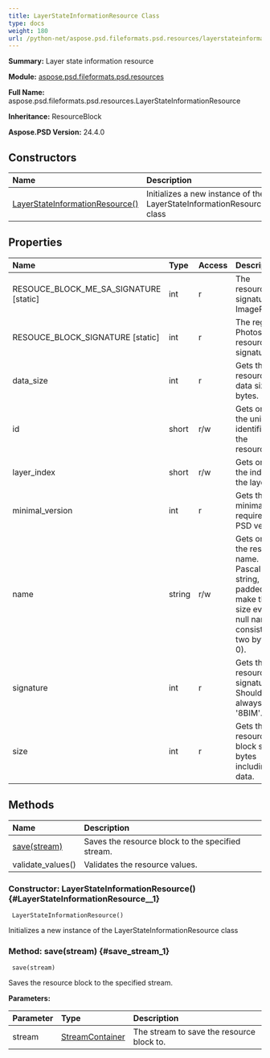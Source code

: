 ```yaml
---
title: LayerStateInformationResource Class
type: docs
weight: 180
url: /python-net/aspose.psd.fileformats.psd.resources/layerstateinformationresource/
---
```


**Summary:** Layer state information resource

**Module:** [aspose.psd.fileformats.psd.resources](/psd/python-net/aspose.psd.fileformats.psd.resources/)

**Full Name:** aspose.psd.fileformats.psd.resources.LayerStateInformationResource

**Inheritance:** ResourceBlock

**Aspose.PSD Version:** 24.4.0

## **Constructors**
| **Name** | **Description** |
| :- | :- |
| [LayerStateInformationResource()](#LayerStateInformationResource__1) | Initializes a new instance of the LayerStateInformationResource class |
## **Properties**
| **Name** | **Type** | **Access** | **Description** |
| :- | :- | :- | :- |
| RESOUCE_BLOCK_ME_SA_SIGNATURE [static] | int | r | The resource signature of ImageReady. |
| RESOUCE_BLOCK_SIGNATURE [static] | int | r | The regular Photoshop resource signature. |
| data_size | int | r | Gets the resource data size in bytes. |
| id | short | r/w | Gets or sets the unique identifier for the resource. |
| layer_index | short | r/w | Gets or sets the index of the layer. |
| minimal_version | int | r | Gets the minimal required PSD version. |
| name | string | r/w | Gets or sets the resource name. Pascal string, padded to make the size even (a null name consists of two bytes of 0). |
| signature | int | r | Gets the resource signature. Should be always '8BIM'. |
| size | int | r | Gets the resource block size in bytes including its data. |
## **Methods**
| **Name** | **Description** |
| :- | :- |
| [save(stream)](#save_stream_1) | Saves the resource block to the specified stream. |
| validate_values() | Validates the resource values. |


### Constructor: LayerStateInformationResource() {#LayerStateInformationResource__1}


```
 LayerStateInformationResource() 
```

Initializes a new instance of the LayerStateInformationResource class

### Method: save(stream) {#save_stream_1}


```
 save(stream) 
```

Saves the resource block to the specified stream.

**Parameters:**

| Parameter | Type | Description |
| :- | :- | :- |
| stream | [StreamContainer](/psd/python-net/aspose.psd/streamcontainer) | The stream to save the resource block to. |

